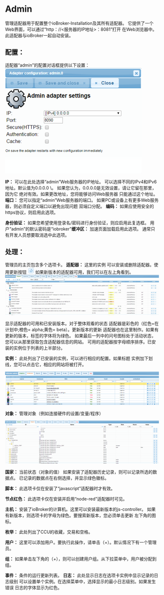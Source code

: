 # Admin

管理适配器用于配置整个ioBroker-Installation及其所有适配器。
它提供了一个Web界面，可以通过“http：//<服务器的IP地址>：8081”打开
在Web浏览器中。此适配器与ioBroker一起自动安装。

## 配置：

适配器“admin”的配置对话框提供以下设置：
![img_002](img/admin_img_002.png)

**IP：** 可以在此处选择“admin”Web服务器的IP地址。
可以选择不同的IPv4和IPv6地址。默认值为0.0.0.0 \。
如果您认为，0.0.0.0是无效设置，请让它留在那里，因为它
绝对有效。如果更改地址，您将能够访问Web服务器
只能通过这个地址。 **端口：** 您可以指定“admin”Web服务器的端口。
如果PC或设备上有更多Web服务器，则必须自定义端口以避免出现问题
双端口分配。 **编码：** 如果应使用安全的https协议，则启用此选项。

**身份验证：** 如果您希望使用登录名/密码进行身份验证，则应启用此复选框。
用户“admin”的默认密码是“iobroker”**缓冲区：** 加速页面加载启用此选项。
通常只有开发人员想要取消选中此选项。

## 处理：

管理员的主页包含多个选项卡。 **适配器：** 这里的实例
可以安装或删除适配器。使用更新按钮
![img_005](img/admin_img_005.png)
如果新版本的适配器可用，我们可以在左上角看到。
![img_001](img/admin_img_001.jpg)

显示适配器的可用和已安装版本。对于整体观看的状态
适配器是彩色的（红色=在计划中;橙色= alpha;黄色= beta）。更新版本的更新
适配器也在这里制作。如果有更新的版本，标签的字体将为绿色。
如果最后一列中的问号图标处于活动状态，您可以从那里获取包含适配器信息的网站。
可用的适配器按字母顺序排序。已安装的实例位于列表的上半部分。

**实例：** 此处列出了已安装的实例，可以进行相应的配置。如果标题
实例加下划线，您可以点击它，相应的网站将被打开。

![img_003](img/admin_img_003.png)

**对象：** 管理对象（例如连接硬件的设置/变量/程序）

![img_004](img/admin_img_004.png)

**国家：** 当前状态（对象的值）
如果安装了适配器历史记录，则可以记录所选的数据点。
已记录的数据点在右侧选择，并显示绿色徽标。

**脚本：** 此选项卡仅在安装了“javascript”适配器时才有效。

**节点红色：** 此选项卡仅在安装并启用“node-red”适配器时可见。

**主机：** 安装了ioBroker的计算机。这里可以安装最新版本的js-controller。
如果有新版本，则选项卡的字母为绿色。要搜索新版本，您必须单击更新
左下角的图标。

**枚举：** 此处列出了CCU的收藏，交易和空格。

**用户：** 这里可以添加用户。要执行此操作，请单击（+）。默认情况下有一个管理员。

**组：** 如果单击左下角的（+），则可以创建用户组。从下拉菜单中，用户被分配到组。

**事件：** 条件的运行更新列表。 **日志：** 此处显示日志在选项卡实例中显示记录的日志级别
可以设置单个实例。在选择菜单中，选择显示的最小日志级别。如果发生错误
日志的字体显示为红色。